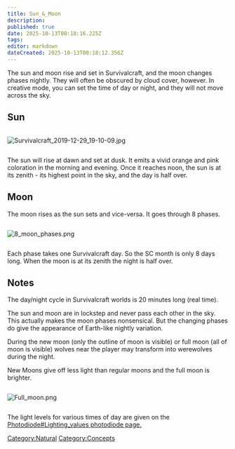 ```yaml
---
title: Sun_&_Moon
description: 
published: true
date: 2025-10-13T00:18:16.225Z
tags: 
editor: markdown
dateCreated: 2025-10-13T00:18:12.356Z
---
```


The sun and moon rise and set in Survivalcraft, and the moon changes
phases nightly. They will often be obscured by cloud cover, however. In
creative mode, you can set the time of day or night, and they will not
move across the sky.

## Sun

<div style="overflow:hidden">

![Survivalcraft_2019-12-29_19-10-09.jpg](Survivalcraft_2019-12-29_19-10-09.jpg
"Survivalcraft_2019-12-29_19-10-09.jpg")

</div>

The sun will rise at dawn and set at dusk. It emits a vivid orange and
pink coloration in the morning and evening. Once it reaches noon, the
sun is at its zenith - its highest point in the sky, and the day is half
over.

## Moon

The moon rises as the sun sets and vice-versa. It goes through 8 phases.

<div style="overflow:hidden">

![8_moon_phases.png](8_moon_phases.png "8_moon_phases.png")

</div>

Each phase takes one Survivalcraft day. So the SC month is only 8 days
long. When the moon is at its zenith the night is half over.

## Notes

The day/night cycle in Survivalcraft worlds is 20 minutes long (real
time).

The sun and moon are in lockstep and never pass each other in the sky.
This actually makes the moon phases nonsensical. But the changing phases
do give the appearance of Earth-like nightly variation.

During the new moon (only the outline of moon is visible) or full moon
(all of moon is visible) wolves near the player may transform into
werewolves during the night.

New Moons give off less light than regular moons and the full moon is
brighter.

<div style="overflow:hidden">

![Full_moon.png](Full_moon.png "Full_moon.png")

</div>

The light levels for various times of day are given on the
[Photodiode\#Lighting_values photodiode
page.](Photodiode#Lighting_values_photodiode_page. "wikilink")

[Category:Natural](Category:Natural "wikilink")
[Category:Concepts](Category:Concepts "wikilink")